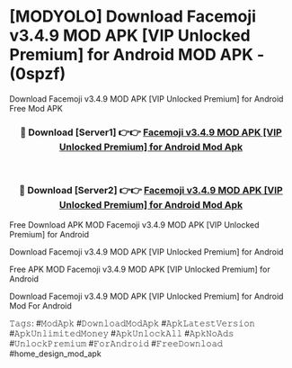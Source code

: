 # [MODYOLO] Download Facemoji v3.4.9 MOD APK [VIP Unlocked Premium] for Android MOD APK - (0spzf)
Download Facemoji v3.4.9 MOD APK [VIP Unlocked Premium] for Android Free Mod APK

<div align="center">
<h3>🔴 Download [Server1] 👉👉 <a href="https://apk-comot.site?title=Facemoji_v3.4.9_MOD_APK_[VIP_Unlocked_Premium]_for_Android">Facemoji v3.4.9 MOD APK [VIP Unlocked Premium] for Android Mod Apk</a></h3><br>

<h3>🔴 Download [Server2] 👉👉 <a href="https://apk-comot.site?title=Facemoji_v3.4.9_MOD_APK_[VIP_Unlocked_Premium]_for_Android">Facemoji v3.4.9 MOD APK [VIP Unlocked Premium] for Android Mod Apk</a></h3>
</div>


Free Download APK MOD Facemoji v3.4.9 MOD APK [VIP Unlocked Premium] for Android

Download Facemoji v3.4.9 MOD APK [VIP Unlocked Premium] for Android 

Free APK MOD Facemoji v3.4.9 MOD APK [VIP Unlocked Premium] for Android 

Download Facemoji v3.4.9 MOD APK [VIP Unlocked Premium] for Android Mod For Android

𝚃𝚊𝚐𝚜: #𝙼𝚘𝚍𝙰𝚙𝚔 #𝙳𝚘𝚠𝚗𝚕𝚘𝚊𝚍𝙼𝚘𝚍𝙰𝚙𝚔 #𝙰𝚙𝚔𝙻𝚊𝚝𝚎𝚜𝚝𝚅𝚎𝚛𝚜𝚒𝚘𝚗 #𝙰𝚙𝚔𝚄𝚗𝚕𝚒𝚖𝚒𝚝𝚎𝚍𝙼𝚘𝚗𝚎𝚢 #𝙰𝚙𝚔𝚄𝚗𝚕𝚘𝚌𝚔𝙰𝚕𝚕 #𝙰𝚙𝚔𝙽𝚘𝙰𝚍𝚜 #𝚄𝚗𝚕𝚘𝚌𝚔𝙿𝚛𝚎𝚖𝚒𝚞𝚖 #𝙵𝚘𝚛𝙰𝚗𝚍𝚛𝚘𝚒𝚍 #𝙵𝚛𝚎𝚎𝙳𝚘𝚠𝚗𝚕𝚘𝚊𝚍 #home_design_mod_apk